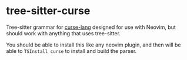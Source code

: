 # tree-sitter-curse

Tree-sitter grammar for [curse-lang](https://github.com/QnnOkabayashi/curse-lang) designed for use with Neovim, but should work with anything that uses tree-sitter.

You should be able to install this like any neovim plugin, and then will be able to `TSInstall curse` to install and build the parser.
